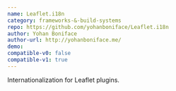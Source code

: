 ```yaml
---
name: Leaflet.i18n
category: frameworks-&-build-systems
repo: https://github.com/yohanboniface/Leaflet.i18n
author: Yohan Boniface
author-url: http://yohanboniface.me/
demo: 
compatible-v0: false
compatible-v1: true
---
```


Internationalization for Leaflet plugins.
